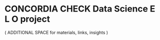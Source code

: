 # CONCORDIA CHECK  Data Science E L O project

( ADDITIONAL SPACE for materials, links, insights )


